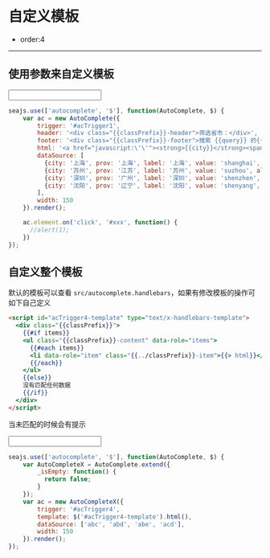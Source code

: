 # 自定义模板

- order:4

----

<script>
seajs.use('select');
</script>

## 使用参数来自定义模板

<input id="acTrigger1" type="text" value="" />

<style>
.ui-select-item a {padding: 7px 10px 7px 0;}
.ui-select-item a span {float: right; color: #ccc;}
.ui-select-header, .ui-select-footer {padding: 3px 10px; font-size: 12px;}
.ui-select-footer {text-align: right;}
</style>

````javascript
seajs.use(['autocomplete', '$'], function(AutoComplete, $) {
    var ac = new AutoComplete({
        trigger: '#acTrigger1',
        header: '<div class="{{classPrefix}}-header">筛选省市：</div>',
        footer: '<div class="{{classPrefix}}-footer">搜索 {{query}} 的{{length}}个结果</div>',
        html: '<a href="javascript:\'\'"><strong>{{city}}</strong><span>{{prov}}</span></a>',
        dataSource: [
          {city: '上海', prov: '上海', label: '上海', value: 'shanghai', alias: ['上海']},
          {city: '苏州', prov: '江苏', label: '苏州', value: 'suzhou', alias: ['苏州']},
          {city: '深圳', prov: '广州', label: '深圳', value: 'shenzhen', alias: ['深圳']},
          {city: '沈阳', prov: '辽宁', label: '沈阳', value: 'shenyang', alias: ['沈阳']}
        ],
        width: 150
    }).render();

    ac.element.on('click', '#xxx', function() {
      //alert(1);
    })
});
````

## 自定义整个模板

默认的模板可以查看 `src/autocomplete.handlebars`，如果有修改模板的操作可如下自己定义

````html
<script id="acTrigger4-template" type="text/x-handlebars-template">
  <div class="{{classPrefix}}">    
    {{#if items}}
    <ul class="{{classPrefix}}-content" data-role="items">
      {{#each items}}
      <li data-role="item" class="{{../classPrefix}}-item">{{> html}}</li>
      {{/each}}
    </ul>
    {{else}}
    没有匹配任何数据
    {{/if}}
  </div>
</script>
````

当未匹配的时候会有提示

<input id="acTrigger4" type="text" value="" />

````javascript
seajs.use(['autocomplete', '$'], function(AutoComplete, $) {
    var AutoCompleteX = AutoComplete.extend({
        _isEmpty: function() {
          return false;
        }
    });
    var ac = new AutoCompleteX({
        trigger: '#acTrigger4',
        template: $('#acTrigger4-template').html(),
        dataSource: ['abc', 'abd', 'abe', 'acd'],
        width: 150
    }).render();
});
````